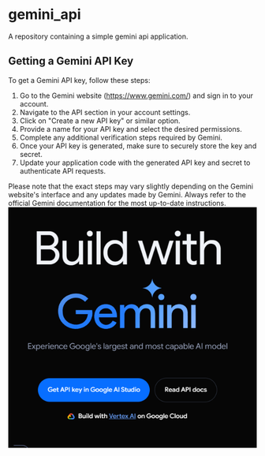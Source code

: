# gemini_api
A repository containing a simple gemini api application.

## Getting a Gemini API Key
To get a Gemini API key, follow these steps:

1. Go to the Gemini website (https://www.gemini.com/) and sign in to your account.
2. Navigate to the API section in your account settings.
3. Click on "Create a new API key" or similar option.
4. Provide a name for your API key and select the desired permissions.
5. Complete any additional verification steps required by Gemini.
6. Once your API key is generated, make sure to securely store the key and secret.
7. Update your application code with the generated API key and secret to authenticate API requests.

Please note that the exact steps may vary slightly depending on the Gemini website's interface and any updates made by Gemini. Always refer to the official Gemini documentation for the most up-to-date instructions.
![Image Description](image.png)
